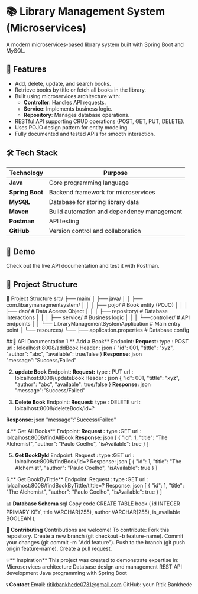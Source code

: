 # 📚 Library Management System (Microservices)

A modern microservices-based library system built with Spring Boot and MySQL.

## 🌟 Features
- Add, delete, update, and search books.
- Retrieve books by title or fetch all books in the library.
- Built using microservices architecture with:
  - **Controller**: Handles API requests.
  - **Service**: Implements business logic.
  - **Repository**: Manages database operations.
- RESTful API supporting CRUD operations (POST, GET, PUT, DELETE).
- Uses POJO design pattern for entity modeling.
- Fully documented and tested APIs for smooth interaction.

## 🛠️ Tech Stack
| Technology | Purpose |
|------------|---------|
| **Java**   | Core programming language |
| **Spring Boot** | Backend framework for microservices |
| **MySQL**  | Database for storing library data |
| **Maven**  | Build automation and dependency management |
| **Postman** | API testing |
| **GitHub** | Version control and collaboration |

## 🚀 Demo
Check out the live API documentation and test it with Postman.

## 📂 Project Structure

📂 Project Structure
src/
├── main/
│   ├── java/
│   │   ├── com.libarymanagmentsystem/
│   │   │   ├── pojo/              # Book entity (POJO)
│   │   │   ├── dao/               # Data Aceess Object
│   │   │   ├── repository/        # Database interactions
│   │   │   ├── service/           # Business logic
│   │   │   └──controller/         # API endpoints
│   │   └── LibraryManagementSystemApplication # Main entry point
│   └── resources/
└── ├── application.properties # Database config
       
##📖 API Documentation
1.** Add a Book**
Endpoint:
**Request:**
 type : POST
 url  : lolcalhost:8008/addBook
 Header :
json
{
    "id": 001,
    "tittle": "xyz",
    "author": "abc",
    "available": true/false
}
**Response:**
json
"message":"Success/Failed"

2. **update Book**
Endpoint:
**Request:**
 type : PUT
 url  : lolcalhost:8008/updateBook
 Header :
json
{
    "id": 001,
    "tittle": "xyz",
    "author": "abc",
    "available": true/false
}
**Response:**
json
"message":"Success/Failed"

3. **Delete Book**
Endpoint:
**Request:**
 type : DELETE
 url  : lolcalhost:8008/deleteBook/id=?

**Response:**
json
"message":"Success/Failed"

4.** Get All Books**
Endpoint:
**Request :**
type :GET
url  : lolcalhost:8008/findAllBook
**Response:**
json
[
  {
    "id": 1,
    "title": "The Alchemist",
    "author": "Paulo Coelho",
    "isAvailable": true
  }
]

5. **Get BookById**
Endpoint:
Request :
type :GET
url  : lolcalhost:8008/findBook/id=?
Response:
json
[
  {
    "id": 1,
    "title": "The Alchemist",
    "author": "Paulo Coelho",
    "isAvailable": true
  }
]

6.** Get BookByTittle**
Endpoint:
Request :
type :GET
url  : lolcalhost:8008/findBookByTittle/tittle=?
Response:
json
[
  {
    "id": 1,
    "title": "The Alchemist",
    "author": "Paulo Coelho",
    "isAvailable": true
  }
]

📊 **Database Schema**
sql
Copy code
CREATE TABLE book (
    id INTEGER  PRIMARY KEY,
    title VARCHAR(255),
    author VARCHAR(255),
    is_available BOOLEAN
);

**🤝 Contributing**
Contributions are welcome!
To contribute:
Fork this repository.
Create a new branch (git checkout -b feature-name).
Commit your changes (git commit -m "Add feature").
Push to the branch (git push origin feature-name).
Create a pull request.

💡** Inspiration**
This project was created to demonstrate expertise in:
Microservices architecture
Database design and management
REST API development
Java programming with Spring Boot

**📞 Contact**
Email: ritikbankhede0731@gmail.com
GitHub: your-Ritik Bankhede








